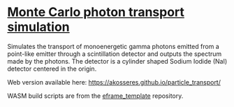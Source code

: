 # [Monte Carlo photon transport simulation](https://akosseres.github.io/particle_transport/)

Simulates the transport of monoenergetic gamma photons emitted from a point-like emitter through a scintillation detector and outputs the spectrum made by the photons. The detector is a cylinder shaped Sodium Iodide (NaI) detector centered in the origin.

Web version available here: https://akosseres.github.io/particle_transport/

WASM build scripts are from the [eframe_template](https://github.com/emilk/eframe_template) repository.
